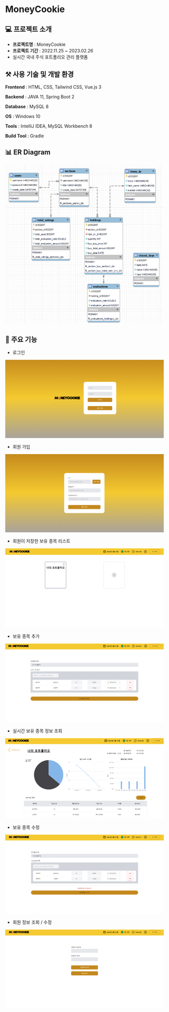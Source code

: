 # MoneyCookie

## 💻 프로젝트 소개

- **프로젝트명** : MoneyCookie
- **프로젝트 기간** : 2022.11.25 ~ 2023.02.26
- 실시간 국내 주식 포트폴리오 관리 플랫폼

## ⚒ 사용 기술 및 개발 환경

**Frontend** : HTML, CSS, Tailwind CSS, Vue.js 3

**Backend** : JAVA 11, Spring Boot 2

**Database** : MySQL 8

**OS** : Windows 10

**Tools** : IntelliJ IDEA, MySQL Workbench 8

**Build Tool** : Gradle

## 📊 ER Diagram

<img src="./images/mc_er.png">

## 📑 주요 기능

- 로그인

<img src="./images/1.png">

- 회원 가입

<img src="./images/2.png">

- 회원이 저장한 보유 종목 리스트

<img src="./images/3.png">

- 보유 종목 추가

<img src="./images/4.png">

- 실시간 보유 종목 정보 조회

<img src="./images/5.png">

- 보유 종목 수정

<img src="./images/7.png">

- 회원 정보 조회 / 수정

<img src="./images/6.png">
